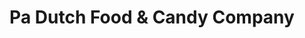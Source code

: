 ---
title: "Pa Dutch Food & Candy Company"
url: /fredericksburg/pa-dutch-food-and-candy-company/
shop: confectionery
---